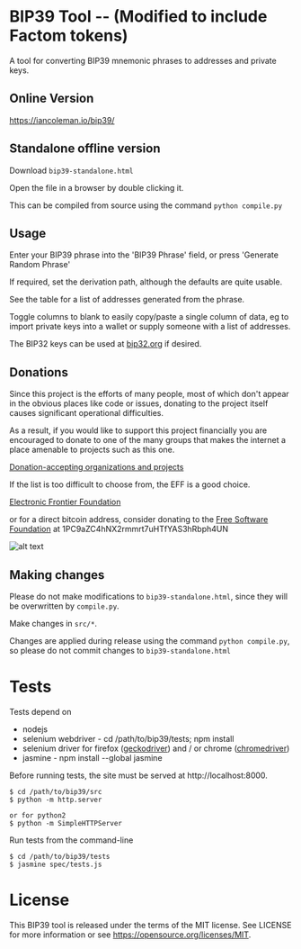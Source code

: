 # BIP39 Tool -- (Modified to include Factom tokens)

A tool for converting BIP39 mnemonic phrases to addresses and private keys.

## Online Version

https://iancoleman.io/bip39/

## Standalone offline version

Download `bip39-standalone.html`

Open the file in a browser by double clicking it.

This can be compiled from source using the command `python compile.py`

## Usage

Enter your BIP39 phrase into the 'BIP39 Phrase' field, or press
'Generate Random Phrase'

If required, set the derivation path, although the defaults are quite usable.

See the table for a list of addresses generated from the phrase.

Toggle columns to blank to easily copy/paste a single column of data, eg to
import private keys into a wallet or supply someone with a list of addresses.

The BIP32 keys can be used at [bip32.org](https://bip32.org) if desired.

## Donations

Since this project is the efforts of many people, most of which don't appear in
the obvious places like code or issues, donating to the project itself causes
significant operational difficulties.

As a result, if you would like to support this project financially you are
encouraged to donate to one of the many groups that makes the internet a place
amenable to projects such as this one.

[Donation-accepting organizations and projects](https://en.bitcoin.it/wiki/Donation-accepting_organizations_and_projects)

If the list is too difficult to choose from, the EFF is a good choice.

[Electronic Frontier Foundation](https://supporters.eff.org/donate)

or for a direct bitcoin address, consider donating to the
[Free Software Foundation](https://www.fsf.org/about/ways-to-donate/)
at 1PC9aZC4hNX2rmmrt7uHTfYAS3hRbph4UN

![alt text](https://static.fsf.org/nosvn/images/bitcoin_qrcodes/fsf.png "FSF Bitcoin Address")

## Making changes

Please do not make modifications to `bip39-standalone.html`, since they will
be overwritten by `compile.py`.

Make changes in `src/*`.

Changes are applied during release using the command `python compile.py`, so
please do not commit changes to `bip39-standalone.html`

# Tests

Tests depend on

* nodejs
* selenium webdriver - cd /path/to/bip39/tests; npm install
* selenium driver for firefox ([geckodriver](https://github.com/mozilla/geckodriver/releases)) and / or chrome ([chromedriver](https://sites.google.com/a/chromium.org/chromedriver/downloads))
* jasmine - npm install --global jasmine

Before running tests, the site must be served at http://localhost:8000.

```
$ cd /path/to/bip39/src
$ python -m http.server

or for python2
$ python -m SimpleHTTPServer
```

Run tests from the command-line

```
$ cd /path/to/bip39/tests
$ jasmine spec/tests.js
```

# License

This BIP39 tool is released under the terms of the MIT license. See LICENSE for
more information or see https://opensource.org/licenses/MIT.
